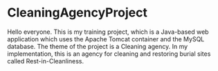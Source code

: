 # CleaningAgencyProject
Hello everyone. 
This is my training project, which is a Java-based web application which uses the Apache Tomcat container and the MySQL database.
The theme of the project is a Cleaning agency. 
In my implementation, this is an agency for cleaning and restoring burial sites called Rest-in-Cleanliness.
